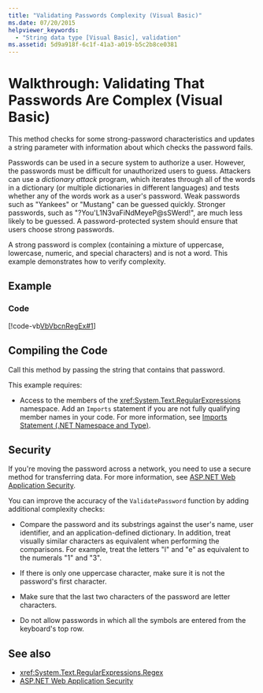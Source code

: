```yaml
---
title: "Validating Passwords Complexity (Visual Basic)"
ms.date: 07/20/2015
helpviewer_keywords: 
  - "String data type [Visual Basic], validation"
ms.assetid: 5d9a918f-6c1f-41a3-a019-b5c2b8ce0381
---
```

# Walkthrough: Validating That Passwords Are Complex (Visual Basic)
This method checks for some strong-password characteristics and updates a string parameter with information about which checks the password fails.  
  
 Passwords can be used in a secure system to authorize a user. However, the passwords must be difficult for unauthorized users to guess. Attackers can use a *dictionary attack* program, which iterates through all of the words in a dictionary (or multiple dictionaries in different languages) and tests whether any of the words work as a user's password. Weak passwords such as "Yankees" or "Mustang" can be guessed quickly. Stronger passwords, such as "?You'L1N3vaFiNdMeyeP@sSWerd!", are much less likely to be guessed. A password-protected system should ensure that users choose strong passwords.  
  
 A strong password is complex (containing a mixture of uppercase, lowercase, numeric, and special characters) and is not a word. This example demonstrates how to verify complexity.  
  
## Example  
  
### Code  
 [!code-vb[VbVbcnRegEx#1](../../../../visual-basic/programming-guide/language-features/strings/codesnippet/VisualBasic/walkthrough-validating-that-passwords-are-complex_1.vb)]  
  
## Compiling the Code  
 Call this method by passing the string that contains that password.  
  
 This example requires:  
  
-   Access to the members of the <xref:System.Text.RegularExpressions> namespace. Add an `Imports` statement if you are not fully qualifying member names in your code. For more information, see [Imports Statement (.NET Namespace and Type)](../../../../visual-basic/language-reference/statements/imports-statement-net-namespace-and-type.md).  
  
## Security  
 If you're moving the password across a network, you need to use a secure method for transferring data. For more information, see [ASP.NET Web Application Security](https://docs.microsoft.com/previous-versions/aspnet/330a99hc(v=vs.100)).
  
 You can improve the accuracy of the `ValidatePassword` function by adding additional complexity checks:  
  
-   Compare the password and its substrings against the user's name, user identifier, and an application-defined dictionary. In addition, treat visually similar characters as equivalent when performing the comparisons. For example, treat the letters "l" and "e" as equivalent to the numerals "1" and "3".  
  
-   If there is only one uppercase character, make sure it is not the password's first character.  
  
-   Make sure that the last two characters of the password are letter characters.  
  
-   Do not allow passwords in which all the symbols are entered from the keyboard's top row.  
  
## See also
- <xref:System.Text.RegularExpressions.Regex>
- [ASP.NET Web Application Security](https://docs.microsoft.com/previous-versions/aspnet/330a99hc(v=vs.100))
